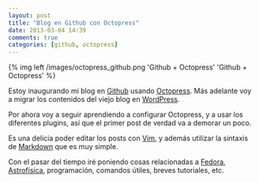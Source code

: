 ```yaml
---
layout: post
title: "Blog en Github con Octopress"
date: 2013-03-04 14:39
comments: true
categories: [github, octopress] 
---
```


{% img left /images/octopress_github.png 'Github + Octopress' 'Github + Octopress' %}

Estoy inaugurando mi blog en [Github](http://github.com) usando [Octopress](http://octopress.org). Más adelante voy a migrar los contenidos del viejo blog en [WordPress](http://gracca.wordpress.com).

<!-- more --->

Por ahora voy a seguir aprendiendo a configurar Octopress, y a usar los
diferentes plugins, así que el primer post de verdad va a demorar un poco.

Es una delicia poder editar los posts con [Vim](http://vim.org), y además utilizar la
sintaxis de [Markdown](http://daringfireball.net/) que es muy simple.

Con el pasar del tiempo iré poniendo cosas relacionadas a
[Fedora](http://fedoraproject.org), [Astrofísica](http://es.wikipedia.org/wiki/Astrofísica), programación, comandos útiles, breves tutoriales, etc.

